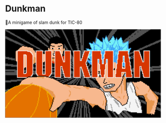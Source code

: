 # Dunkman
🏀A minigame of slam dunk for TIC-80

![](https://raw.githubusercontent.com/cxong/Dunkman/master/cover.png)
